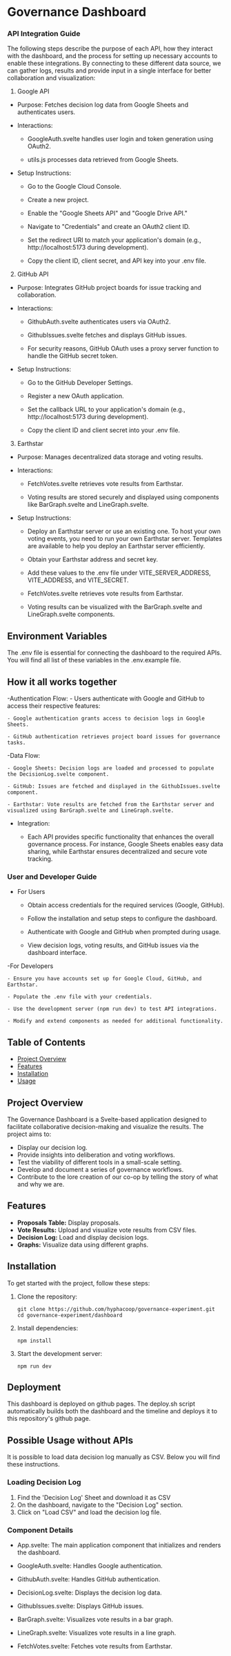# Governance Dashboard


### API Integration Guide

The following steps describe the purpose of each API, how they interact with the dashboard, and the process for setting up necessary accounts to enable these integrations. By connecting to these different data source, we can gather logs, results and provide input in a single interface for better collaboration and visualization:

1. Google API

- Purpose: Fetches decision log data from Google Sheets and authenticates users.
- Interactions:
    - GoogleAuth.svelte handles user login and token generation using OAuth2.

    - utils.js processes data retrieved from Google Sheets.

- Setup Instructions:

    - Go to the Google Cloud Console.

    - Create a new project.

    - Enable the "Google Sheets API" and "Google Drive API."

    - Navigate to "Credentials" and create an OAuth2 client ID.

    - Set the redirect URI to match your application's domain (e.g., http://localhost:5173 during development).

    - Copy the client ID, client secret, and API key into your .env file.

2. GitHub API

- Purpose: Integrates GitHub project boards for issue tracking and collaboration.

- Interactions:

    - GithubAuth.svelte authenticates users via OAuth2.

    - GithubIssues.svelte fetches and displays GitHub issues.
    
    - For security reasons, GitHub OAuth uses a proxy server function to handle the GitHub secret token.
- Setup Instructions:

    - Go to the GitHub Developer Settings.

    - Register a new OAuth application.

    - Set the callback URL to your application's domain (e.g., http://localhost:5173 during development).

    - Copy the client ID and client secret into your .env file.

3. Earthstar

- Purpose: Manages decentralized data storage and voting results.

- Interactions:

    - FetchVotes.svelte retrieves vote results from Earthstar.

    - Voting results are stored securely and displayed using components like BarGraph.svelte and LineGraph.svelte.

- Setup Instructions:

    - Deploy an Earthstar server or use an existing one. To host your own voting events, you need to run your own Earthstar server. Templates are available to help you deploy an Earthstar server efficiently.

    - Obtain your Earthstar address and secret key.

    - Add these values to the .env file under VITE_SERVER_ADDRESS, VITE_ADDRESS, and VITE_SECRET.

    - FetchVotes.svelte retrieves vote results from Earthstar.

    - Voting results can be visualized with the BarGraph.svelte and LineGraph.svelte components.

## Environment Variables

The .env file is essential for connecting the dashboard to the required APIs. You will find all list of these variables in the .env.example file.


## How it all works together
-Authentication Flow:
    - Users authenticate with Google and GitHub to access their respective features:

    - Google authentication grants access to decision logs in Google Sheets.

    - GitHub authentication retrieves project board issues for governance tasks.

-Data Flow:

    - Google Sheets: Decision logs are loaded and processed to populate the DecisionLog.svelte component.

    - GitHub: Issues are fetched and displayed in the GithubIssues.svelte component.

    - Earthstar: Vote results are fetched from the Earthstar server and visualized using BarGraph.svelte and LineGraph.svelte.

- Integration:

    - Each API provides specific functionality that enhances the overall governance process. For instance, Google Sheets enables easy data sharing, while Earthstar ensures decentralized and secure vote tracking.
### User and Developer Guide

- For Users

    - Obtain access credentials for the required services (Google, GitHub).

    - Follow the installation and setup steps to configure the dashboard.

    - Authenticate with Google and GitHub when prompted during usage.

    - View decision logs, voting results, and GitHub issues via the dashboard interface.

-For Developers

    - Ensure you have accounts set up for Google Cloud, GitHub, and Earthstar.

    - Populate the .env file with your credentials.

    - Use the development server (npm run dev) to test API integrations.

    - Modify and extend components as needed for additional functionality.


## Table of Contents

- [Project Overview](#project-overview)
- [Features](#features)
- [Installation](#installation)
- [Usage](#usage)

## Project Overview

The Governance Dashboard is a Svelte-based application designed to facilitate collaborative decision-making and visualize the results. The project aims to:

- Display our decision log.
- Provide insights into deliberation and voting workflows.
- Test the viability of different tools in a small-scale setting.
- Develop and document a series of governance workflows.
- Contribute to the lore creation of our co-op by telling the story of what and why we are.

## Features

- **Proposals Table:** Display proposals.
- **Vote Results:** Upload and visualize vote results from CSV files.
- **Decision Log:** Load and display decision logs.
- **Graphs:** Visualize data using different graphs.

## Installation

To get started with the project, follow these steps:

1. Clone the repository:
    ```
    git clone https://github.com/hyphacoop/governance-experiment.git
    cd governance-experiment/dashboard
    ```

2. Install dependencies:
    ```
    npm install
    ```

3. Start the development server:
    ```
    npm run dev
    ```

## Deployment

This dashboard is deployed on github pages. The deploy.sh script automatically builds both the dashboard and the timeline and deploys it to this repository's github page. 

## Possible Usage without APIs

It is possible to load data decision log manually as CSV. Below you will find these instructions. 


### Loading Decision Log

1. Find the 'Decision Log' Sheet and download it as CSV
2. On the dashboard, navigate to the "Decision Log" section.
3. Click on "Load CSV" and load the decision log file.

### Component Details

- App.svelte: The main application component that initializes and renders the dashboard.

- GoogleAuth.svelte: Handles Google authentication.

- GithubAuth.svelte: Handles GitHub authentication.

- DecisionLog.svelte: Displays the decision log data.

- GithubIssues.svelte: Displays GitHub issues.

- BarGraph.svelte: Visualizes vote results in a bar graph.

- LineGraph.svelte: Visualizes vote results in a line graph.

- FetchVotes.svelte: Fetches vote results from Earthstar.
